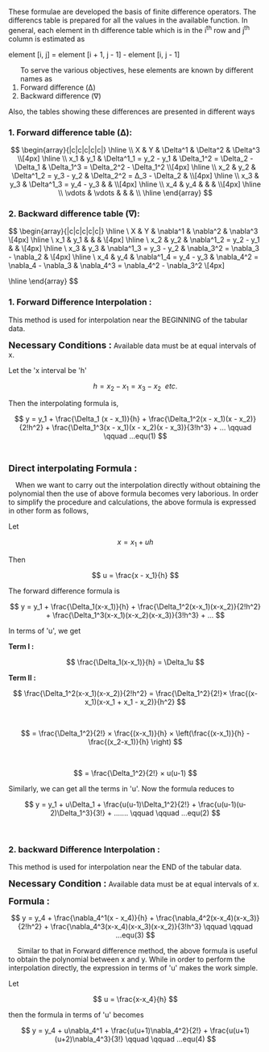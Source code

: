 <p>These formulae are developed the basis of finite difference operators. The differencs table is prepared for all the values in the available function. In general, each element in th difference table which is in the i<sup>th</sup> row and j<sup>th</sup> column is estimated as</p>

<p>element [i, j] = element [i + 1, j - 1] - element [i, j - 1]</p>

<ol type="1">
   To serve the various objectives, hese elements are known by different names as
   <li>Forward difference (&Delta;)</li>
   <li>Backward difference (&nabla;)</li>
</ol>

<p>Also, the tables showing these differences are presented in different ways</p>

<h3>1. Forward difference table (&Delta;):</h3>

$$
\begin{array}{|c|c|c|c|c|}
\hline \\
X & Y & \Delta^1 & \Delta^2 & \Delta^3 \\[4px]
\hline
\\
x_1 & y_1 & \Delta^1_1 = y_2 - y_1 & \Delta_1^2 = \Delta_2 - \Delta_1 & \Delta_1^3 = \Delta_2^2 - \Delta_1^2 \\[4px]
\hline
\\
x_2 & y_2 & \Delta^1_2 = y_3 - y_2 & \Delta_2^2 = Δ_3 - \Delta_2 & \\[4px]
\hline
\\
x_3 & y_3 & \Delta^1_3 = y_4 - y_3 & & \\[4px]
\hline
\\
x_4 & y_4 &  &  &  \\[4px]
\hline \\
\vdots & \vdots & & & \\
\hline
\end{array}
$$

<h3>2. Backward difference table (&nabla;):</h3>

$$
\begin{array}{|c|c|c|c|c|}
\hline
\\ 
X & Y & \nabla^1 & \nabla^2 & \nabla^3 \\[4px]
\hline
\\ 
x_1 & y_1 &  &  &  \\[4px]
\hline
\\ 
x_2 & y_2 & \nabla^1_2 = y_2 - y_1 &  & \\[4px]
\hline
\\ 
x_3 & y_3 &  \nabla^1_3 = y_3 - y_2  & \nabla_3^2 = \nabla_3 - \nabla_2 & \\[4px]
\hline
\\ 
 x_4 & y_4 & \nabla^1_4 = y_4 - y_3 & \nabla_4^2 = \nabla_4 - \nabla_3 & \nabla_4^3 = \nabla_4^2 - \nabla_3^2 \\[4px]

\hline
\end{array}
$$

<h3>1. Forward Difference Interpolation :</h3>

<p>This method is used for interpolation near the BEGINNING of the tabular data.</p>

<p><strong style="font-size:18px">Necessary Conditions :</strong> Available data must be at equal intervals of x.</p>

<p>Let the 'x interval be 'h'</p>

$$ h = x_2 - x_1 = x_3 - x_2 \ \ etc. $$

<p>Then the interpolating formula is,</p>

$$ y = y_1 + \frac{\Delta_1 (x - x_1)}{h} + \frac{\Delta_1^2(x - x_1)(x - x_2)}{2!h^2} + \frac{\Delta_1^3(x - x_1)(x - x_2)(x - x_3)}{3!h^3} + ... \qquad \qquad ...equ(1) $$

<br>

<strong style="font-size:18px">Direct interpolating Formula :</strong>

<p>&emsp;When we want to carry out the interpolation directly without obtaining the polynomial then the use of above formula becomes very laborious. In order to simplify the procedure and calculations, the above formula is expressed in other form as follows,</p>

<p>Let</p>

$$ x = x_1 + uh $$

<p>Then</p>

$$ u = \frac{x - x_1}{h} $$

<p>The forward difference formula is</p>

$$ y = y_1 + \frac{\Delta_1(x-x_1)}{h} + \frac{\Delta_1^2(x-x_1)(x-x_2)}{2!h^2} + \frac{\Delta_1^3(x-x_1)(x-x_2)(x-x_3)}{3!h^3} + ... $$

<p>In terms of 'u', we get</p>

<strong>Term &#8544; :</strong>

$$ \frac{\Delta_1(x-x_1)}{h} = \Delta_1u $$

<strong>Term &#8544;&#8544; :</strong>

$$
\frac{\Delta_1^2(x-x_1)(x-x_2)}{2!h^2} = \frac{\Delta_1^2}{2!}× \frac{(x-x_1)(x-x_1 + x_1 - x_2)}{h^2}
$$

<br>

$$
= \frac{\Delta_1^2}{2!} × \frac{(x-x_1)}{h} × \left(\frac{(x-x_1)}{h} - \frac{(x_2-x_1)}{h} \right)
$$

<br>

$$
= \frac{\Delta_1^2}{2!} × u(u-1)
$$

<p>Similarly, we can get all the terms in 'u'. Now the formula reduces to</p>

$$
y = y_1 + u\Delta_1 + \frac{u(u-1)\Delta_1^2}{2!} + \frac{u(u-1)(u-2)\Delta_1^3}{3!} + ....... \qquad \qquad ...equ(2)
$$

<br>

<h3>2. backward Difference Interpolation :</h3>

<p>This method is used for interpolation near the END of the tabular data.</p>

<p><strong style="font-size:18px">Necessary Condition :</strong> Available data must be at equal intervals of x.</p>

<p><strong style="font-size:18px">Formula :</strong></p>

$$
y = y_4 + \frac{\nabla_4^1(x - x_4)}{h} + \frac{\nabla_4^2(x-x_4)(x-x_3)}{2!h^2} + \frac{\nabla_4^3(x-x_4)(x-x_3)(x-x_2)}{3!h^3} \qquad \qquad ...equ(3)
$$

<p>&emsp; Similar to that in Forward difference method, the above formula is useful to obtain the polynomial between x and y. While in order to perform the interpolation directly, the expression in terms of 'u' makes the work simple.</p>

<p>Let</p>

$$ u = \frac{x-x_4}{h} $$

<p>then the formula in terms of 'u' becomes</p>

$$
y = y_4 + u\nabla_4^1 + \frac{u(u+1)\nabla_4^2}{2!} + \frac{u(u+1)(u+2)\nabla_4^3}{3!} \qquad \qquad ...equ(4)
$$
